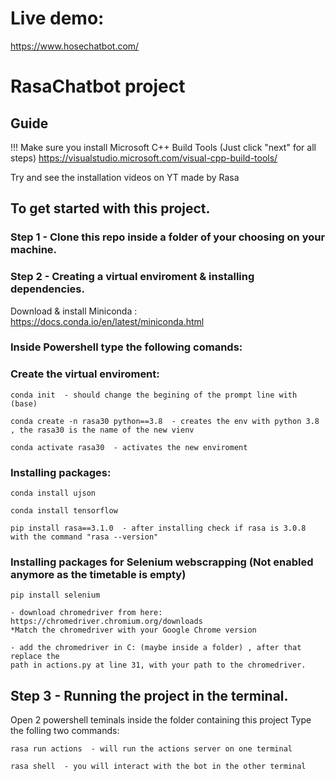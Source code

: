 # Live demo:

https://www.hosechatbot.com/

# RasaChatbot project

## Guide

!!! Make sure you install Microsoft C++ Build Tools (Just click "next" for all steps)
https://visualstudio.microsoft.com/visual-cpp-build-tools/


Try and see the installation videos on YT made by Rasa 

## To get started with this project.


### Step 1 - Clone this repo inside a folder of your choosing on your machine.
  
  
### Step 2 - Creating a virtual enviroment & installing dependencies.


  Download & install Miniconda : https://docs.conda.io/en/latest/miniconda.html
  
  
###  Inside Powershell type the following comands:


  ### Create the virtual enviroment:
  
    conda init  - should change the begining of the prompt line with (base)
    
    conda create -n rasa30 python==3.8  - creates the env with python 3.8 , the rasa30 is the name of the new vienv
    
    conda activate rasa30  - activates the new enviroment


  ### Installing packages:
    
    conda install ujson
    
    conda install tensorflow
    
    pip install rasa==3.1.0  - after installing check if rasa is 3.0.8 with the command "rasa --version"


  ### Installing packages for Selenium webscrapping (Not enabled anymore as the timetable is empty)
    
    pip install selenium
    
    - download chromedriver from here:
    https://chromedriver.chromium.org/downloads
    *Match the chromedriver with your Google Chrome version
    
    - add the chromedriver in C: (maybe inside a folder) , after that replace the 
    path in actions.py at line 31, with your path to the chromedriver.
    
        
## Step 3 - Running the project in the terminal.
  
  Open 2 powershell teminals inside the folder containing this project
  Type the folling two commands:
  
    rasa run actions  - will run the actions server on one terminal
    
    rasa shell  - you will interact with the bot in the other terminal
